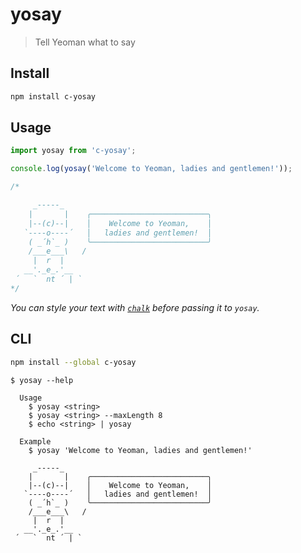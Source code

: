 # yosay

> Tell Yeoman what to say

## Install

```sh
npm install c-yosay
```

## Usage

```js
import yosay from 'c-yosay';

console.log(yosay('Welcome to Yeoman, ladies and gentlemen!'));

/*

     _-----_
    |       |    ╭──────────────────────────╮
    |--(c)--|    │    Welcome to Yeoman,    │
   `----o----´   │   ladies and gentlemen!  │
    ( _´h`_ )    ╰──────────────────────────╯
    /___e___\   /
     |  r  |
   __'._e_.'__
 ´   `  nt ´ | `
*/
```

*You can style your text with [`chalk`](https://github.com/chalk/chalk) before passing it to `yosay`.*

## CLI

```sh
npm install --global c-yosay
```

```
$ yosay --help

  Usage
    $ yosay <string>
    $ yosay <string> --maxLength 8
    $ echo <string> | yosay

  Example
    $ yosay 'Welcome to Yeoman, ladies and gentlemen!'

     _-----_
    |       |    ╭──────────────────────────╮
    |--(c)--|    │    Welcome to Yeoman,    │
   `----o----´   │   ladies and gentlemen!  │
    ( _´h`_ )    ╰──────────────────────────╯
    /___e___\   /
     |  r  |
   __'._e_.'__
 ´   `  nt ´ | `

```
